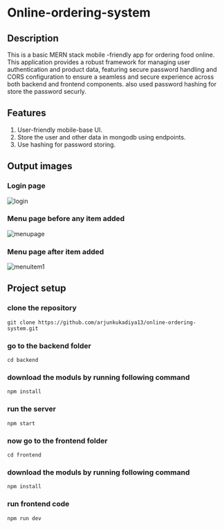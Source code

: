 # Online-ordering-system

## Description

This is a basic MERN stack mobile -friendly app for ordering food online.
This application provides a robust framework for managing user authentication and product data, featuring secure password handling and CORS configuration to ensure a seamless and secure experience across both backend and frontend components. also used password hashing for store the password securly.

## Features

1. User-friendly mobile-base UI.
2. Store the user and other data in mongodb using endpoints.
3. Use hashing for password storing.

## Output images

### Login page

![login](https://github.com/user-attachments/assets/ce5d3b96-f96e-4baa-9392-3901c7f0c83f)

### Menu page before any item added

![menupage](https://github.com/user-attachments/assets/21b4164f-5224-4cf7-a161-cb7bc40d9efe)

### Menu page after item added

![menuitem1](https://github.com/user-attachments/assets/b636fb1d-f8e1-438d-b391-9430ae401035)

## Project setup

### clone the repository

```
git clone https://github.com/arjunkukadiya13/online-ordering-system.git
```

### go to the backend folder

```
cd backend
```

### download the moduls by running following command

```
npm install
```
### run the server
```
npm start
```
### now go to the frontend folder

```
cd frontend
```

### download the moduls by running following command

```
npm install
```
### run frontend code
```
npm run dev
```
